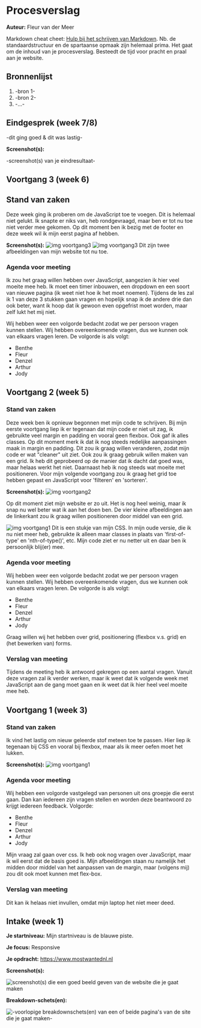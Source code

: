 # Procesverslag
**Auteur:** Fleur van der Meer

Markdown cheat cheet: [Hulp bij het schrijven van Markdown](https://github.com/adam-p/markdown-here/wiki/Markdown-Cheatsheet). Nb. de standaardstructuur en de spartaanse opmaak zijn helemaal prima. Het gaat om de inhoud van je procesverslag. Besteedt de tijd voor pracht en praal aan je website.



## Bronnenlijst
1. -bron 1-
2. -bron 2-
3. -...-



## Eindgesprek (week 7/8)

-dit ging goed & dit was lastig-

**Screenshot(s):**

-screenshot(s) van je eindresultaat-



## Voortgang 3 (week 6)

## Stand van zaken
Deze week ging ik proberen om de JavaScript toe te voegen. Dit is helemaal niet gelukt. Ik snapte er niks van, heb rondgevraagd, maar ben er tot nu toe niet verder mee gekomen. 
Op dit moment ben ik bezig met de footer en deze week wil ik mijn eerst pagina af hebben. 

**Screenshot(s):**
![img voortgang3](images/vg3.png)
![img voortgang3](images/vg3.2.png)
Dit zijn twee afbeeldingen van mijn website tot nu toe.


### Agenda voor meeting
Ik zou het graag willen hebben over JavaScript, aangezien ik hier veel moeite mee heb. Ik moet een timer inbouwen, een dropdown en een soort van nieuwe pagina (ik weet niet hoe ik het moet noemen). Tijdens de les zal ik 1 van deze 3 stukken gaan vragen en hopelijk snap ik de andere drie dan ook beter, want ik hoop dat ik gewoon even opgefrist moet worden, maar zelf lukt het mij niet.

Wij hebben weer een volgorde bedacht zodat we per persoon vragen kunnen stellen. Wij hebben overeenkomende vragen, dus we kunnen ook van elkaars vragen leren. De volgorde is als volgt:
- Benthe
- Fleur 
- Denzel
- Arthur
- Jody


## Voortgang 2 (week 5)

### Stand van zaken
Deze week ben ik opnieuw begonnen met mijn code te schrijven. Bij mijn eerste voortgang liep ik er tegenaan dat mijn code er niet uit zag, ik gebruikte veel margin en padding en vooral geen flexbox. Ook gaf ik alles classes.
Op dit moment merk ik dat ik nog steeds redelijke aanpassingen maak in margin en padding. Dit zou ik graag willen veranderen, zodat mijn code er wat "cleaner" uit ziet. 
Ook zou ik graag gebruik willen maken van een grid. Ik heb dit geprobeerd op de manier dat ik dacht dat goed was, maar helaas werkt het niet. Daarnaast heb ik nog steeds wat moeite met positioneren.
Voor mijn volgende voortgang zou ik graag het grid toe hebben gepast en JavaScript voor 'filteren' en 'sorteren'.


**Screenshot(s):**
![img voortgang2](images/website.vg.2.png)


Op dit moment ziet mijn website er zo uit. Het is nog heel weinig, maar ik snap nu wel beter wat ik aan het doen ben. De vier kleine afbeeldingen aan de linkerkant zou ik graag willen positioneren door middel van een grid. 


![img voortgang1](images/css.vg.2.png)
Dit is een stukje van mijn CSS. In mijn oude versie, die ik nu niet meer heb, gebruikte ik alleen maar classes in plaats van 'first-of-type' en 'nth-of-type()', etc. Mijn code ziet er nu netter uit en daar ben ik persoonlijk blij(er) mee. 

### Agenda voor meeting
Wij hebben weer een volgorde bedacht zodat we per persoon vragen kunnen stellen. Wij hebben overeenkomende vragen, dus we kunnen ook van elkaars vragen leren. De volgorde is als volgt:
- Benthe
- Fleur 
- Denzel
- Arthur
- Jody

Graag willen wij het hebben over grid, positionering (flexbox v.s. grid) en (het bewerken van) forms.

### Verslag van meeting
Tijdens de meeting heb ik antwoord gekregen op een aantal vragen. Vanuit deze vragen zal ik verder werken, maar ik weet dat ik volgende week met JavaScript aan de gang moet gaan en ik weet dat ik hier heel veel moeite mee heb. 

## Voortgang 1 (week 3)

### Stand van zaken

Ik vind het lastig om nieuw geleerde stof meteen toe te passen. Hier liep ik tegenaan bij CSS en vooral bij flexbox, maar als ik meer oefen moet het lukken.

**Screenshot(s):**
![img voortgang1](images/voortgang1.png)
 
### Agenda voor meeting

Wij hebben een volgorde vastgelegd van personen uit ons groepje die eerst gaan. Dan kan iedereen zijn vragen stellen en worden deze beantwoord zo krijgt iedereen feedback.
Volgorde:
- Benthe
- Fleur
- Denzel
- Arthur
- Jody

Mijn vraag zal gaan over css. Ik heb ook nog vragen over JavaScript, maar ik wil eerst dat de basis goed is. Mijn afbeeldingen staan nu namelijk het midden door middel van het aanpassen van de margin, maar (volgens mij) zou dit ook moet kunnen met flex-box.

### Verslag van meeting

Dit kan ik helaas niet invullen, omdat mijn laptop het niet meer deed.


## Intake (week 1)

**Je startniveau:** Mijn startniveau is de blauwe piste.

**Je focus:** Responsive

**Je opdracht:** https://www.mostwantednl.nl

**Screenshot(s):**

![screenshot(s) die een goed beeld geven van de website die je gaat maken](images/Screenshot-webs.jpg)

**Breakdown-schets(en):**

![-voorlopige breakdownschets(en) van een of beide pagina's van de site die je gaat maken-](images/Breakdown1.jpg)
